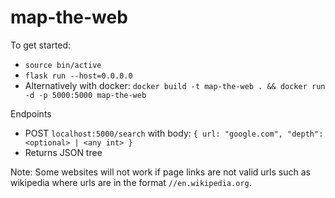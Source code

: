 # map-the-web

To get started:
  - `source bin/active`
  - `flask run --host=0.0.0.0`
  - Alternatively with docker: `docker build -t map-the-web . && docker run -d -p 5000:5000 map-the-web`

Endpoints
  - POST `localhost:5000/search` with body: `{ url: "google.com", "depth": <optional> | <any int> }`
  - Returns JSON tree 

Note: Some websites will not work if page links are not valid urls such as wikipedia where urls are in the format `//en.wikipedia.org`. 

